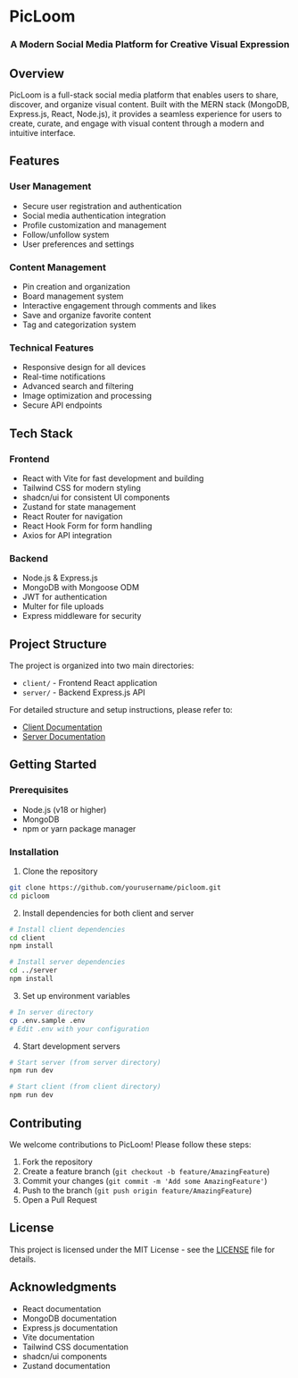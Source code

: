 # PicLoom

<div align="center">
  <h3>A Modern Social Media Platform for Creative Visual Expression</h3>
</div>

## Overview

PicLoom is a full-stack social media platform that enables users to share, discover, and organize visual content. Built with the MERN stack (MongoDB, Express.js, React, Node.js), it provides a seamless experience for users to create, curate, and engage with visual content through a modern and intuitive interface.

## Features

### User Management

- Secure user registration and authentication
- Social media authentication integration
- Profile customization and management
- Follow/unfollow system
- User preferences and settings

### Content Management

- Pin creation and organization
- Board management system
- Interactive engagement through comments and likes
- Save and organize favorite content
- Tag and categorization system

### Technical Features

- Responsive design for all devices
- Real-time notifications
- Advanced search and filtering
- Image optimization and processing
- Secure API endpoints

## Tech Stack

### Frontend

- React with Vite for fast development and building
- Tailwind CSS for modern styling
- shadcn/ui for consistent UI components
- Zustand for state management
- React Router for navigation
- React Hook Form for form handling
- Axios for API integration

### Backend

- Node.js & Express.js
- MongoDB with Mongoose ODM
- JWT for authentication
- Multer for file uploads
- Express middleware for security

## Project Structure

The project is organized into two main directories:

- `client/` - Frontend React application
- `server/` - Backend Express.js API

For detailed structure and setup instructions, please refer to:

- [Client Documentation](./client/README.md)
- [Server Documentation](./server/README.md)

## Getting Started

### Prerequisites

- Node.js (v18 or higher)
- MongoDB
- npm or yarn package manager

### Installation

1. Clone the repository

```bash
git clone https://github.com/yourusername/picloom.git
cd picloom
```

2. Install dependencies for both client and server

```bash
# Install client dependencies
cd client
npm install

# Install server dependencies
cd ../server
npm install
```

3. Set up environment variables

```bash
# In server directory
cp .env.sample .env
# Edit .env with your configuration
```

4. Start development servers

```bash
# Start server (from server directory)
npm run dev

# Start client (from client directory)
npm run dev
```

## Contributing

We welcome contributions to PicLoom! Please follow these steps:

1. Fork the repository
2. Create a feature branch (`git checkout -b feature/AmazingFeature`)
3. Commit your changes (`git commit -m 'Add some AmazingFeature'`)
4. Push to the branch (`git push origin feature/AmazingFeature`)
5. Open a Pull Request

## License

This project is licensed under the MIT License - see the [LICENSE](LICENSE) file for details.

## Acknowledgments

- React documentation
- MongoDB documentation
- Express.js documentation
- Vite documentation
- Tailwind CSS documentation
- shadcn/ui components
- Zustand documentation
